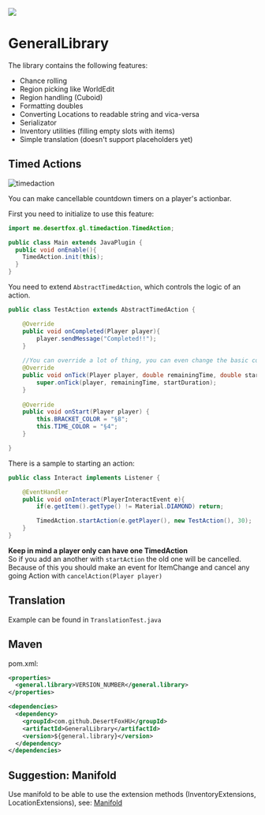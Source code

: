 [![](https://jitpack.io/v/DesertFoxHU/GeneralLibrary.svg)](https://jitpack.io/#DesertFoxHU/GeneralLibrary)

# GeneralLibrary

The library contains the following features:<br>
- Chance rolling
- Region picking like WorldEdit
- Region handling (Cuboid)
- Formatting doubles
- Converting Locations to readable string and vica-versa
- Serializator
- Inventory utilities (filling empty slots with items)
- Simple translation (doesn't support placeholders yet)

## Timed Actions

![timedaction](https://user-images.githubusercontent.com/40893862/170261215-834a868f-7a8d-48ea-9038-e54796bbcd7d.png)

You can make cancellable countdown timers on a player's actionbar.

First you need to initialize to use this feature:
```java
import me.desertfox.gl.timedaction.TimedAction;

public class Main extends JavaPlugin {
  public void onEnable(){
    TimedAction.init(this);
  }
}
```

You need to extend `AbstractTimedAction`, which controls the logic of an action.
```java
public class TestAction extends AbstractTimedAction {

    @Override
    public void onCompleted(Player player){
        player.sendMessage("Completed!!");
    }
    
    //You can override a lot of thing, you can even change the basic color codes.
    @Override
    public void onTick(Player player, double remainingTime, double startDuration) {
        super.onTick(player, remainingTime, startDuration);
    }
    
    @Override
    public void onStart(Player player) {
        this.BRACKET_COLOR = "§8";
        this.TIME_COLOR = "§4";
    }

}
```

There is a sample to starting an action:
```java
public class Interact implements Listener {

    @EventHandler
    public void onInteract(PlayerInteractEvent e){
        if(e.getItem().getType() != Material.DIAMOND) return;

        TimedAction.startAction(e.getPlayer(), new TestAction(), 30);
    }
}
```

**Keep in mind a player only can have one TimedAction**<br>
So if you add an another with `startAction` the old one will be cancelled.<br>
Because of this you should make an event for ItemChange and cancel any going Action with `cancelAction(Player player)`

## Translation

Example can be found in `TranslationTest.java`<br>

## Maven

pom.xml:
```xml
<properties>
  <general.library>VERSION_NUMBER</general.library>
</properties>

<dependencies>
  <dependency>
    <groupId>com.github.DesertFoxHU</groupId>
    <artifactId>GeneralLibrary</artifactId>
    <version>${general.library}</version>
  </dependency>
</dependencies>
```

## Suggestion: Manifold

Use manifold to be able to use the extension methods (InventoryExtensions, LocationExtensions), see: [Manifold](http://manifold.systems/)
